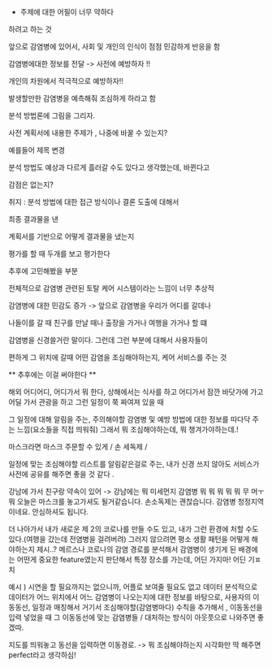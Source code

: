 * 주제에 대한 어필이 너무 약하다



하려고 하는 것

앞으로 감염병에 있어서, 사회 및 개인의 인식이 점점 민감하게 반응을 함

감염병에대한 정보를 전달 -> 사전에 예방하자 !! 

개인의 차원에서 적극적으로 예방하자!!

발생할만한 감염병을 예측해줘 조심하게 하라고 함





분석 방법론에 그림을 그리자.





사전 계획서에 내용한 주제가 , 나중에 바꿀 수 있는지?

 예를들어 제목 변경

분석 방법도 예상과 다르게 흘러갈 수도 있다고 생각했는데, 바뀐다고

감점은 없는지?

 

취지 : 분석 방법에 대한 접근 방식이나 결론 도출에 대해서

최종 결과물을 낸

계획서를 기반으로 어떻게 결과물을 냈는지

평가를 할 때 두개를 보고 평가한다





추후에 고민해봤을 부분

전체적으로 감염병 관련된 토탈 케어 시스템이라는 느낌이 너무 추상적

감염병에 대한 민감도 증가 -> 앞으로 감염병을 우리가 어디를 갈데나

나들이를 갈 때 친구를 만날 때나 출장을 가거나 여행을 가거나 할 떄 

감염병을 신경쓸거란 말이다. 그런데 그런 부분에 대해서 사용자들이

편하게 그 위치에 갈때 어떤 감염을 조심해야하는지, 케어 서비스를 주는 것 

** 추후에는 이걸 써야한다 **



해외 어디어디, 어디가서 뭐 한다, 상해에서는 식사를 하고 어디가서 잠깐 바닷가에 가고 어딜 가서 관광을 하고 그런 일정이 쭉 짜여져 있을 때



그 일정에 대해 알림을 주는, 주의해야할 감염병 및 예방 방법에 대한 정보를 따다닥 주는 느낌(요소들을 직접 띄워줘) 그래서 뭐 조심해야하는데, 뭐 챙겨가야하는데.!

마스크라면 마스크 주문할 수 있게 / 손 세독제 / 



일정에 맞는 조심해야할 리스트를 알림같은걸로 주는, 내가 신경 쓰지 않아도 서비스가 사전에 공유를 해주면 좋을 것 같다 .

강남에 가서 친구랑 약속이 있어 -> 강남에는 뭐 미세먼지 감염병 뭐 뭐 뭐 뭐 뭐 무 머ㅜ 뭐 오늘은 마스크를 놓고가셔도 될거같습니다. 손소독제는 괜찮습니다. 감염병 청정지역이네요. 안심하셔도 됩니다.



더 나아가서 내가 새로운 제 2의 코로나를 만들 수도 있고, 내가 그런 환경에 처할 수도 있다.(여행을 갔는데 전염병을 걸려버려) 그러지 않으려면 평소 생활 패턴을 어떻게 해야하는지 제시..? 메르스나 코로나의 감염 경로를 분석해서 감염병이 생기게 된 배경에는 어떤게 중요한 feature였는지 판단해서 특정 장소를 가는데, 어딘 가지마! 어딘 기ㅍ치



예시 ) 시연을 할 필요까지는 없으니까, 어플로 보여줄 필요도 없고 데이터 분석적으로 데이터가 어느 위치에서 어느 감염병이 나오는지에 대한 정보를 바탕으로, 사용자의 이동동선, 일정과 매칭해서 거기서 조심해야할(감염병마다) 수칙을 추가해서 , 이동동선을 입력 넣었을 때 그 이동동선에 맞는 감염병들 / 대처하는 방식이 아웃풋으로 나와주면 좋겠따.

지도를 띄워놓고 동선을 입력하면 이동경로. -> 뭐 조심해야하는지 시각화만 딱 해주면 perfect라고 생각하심! 